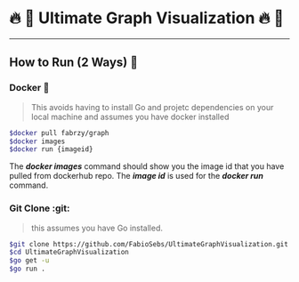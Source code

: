 # :fire: :dragon: Ultimate Graph Visualization :fire: :dragon:

---

## How to Run (2 Ways) :runner:

### Docker :whale2:

> This avoids having to install Go and projetc dependencies on your local machine and assumes you have docker installed

```bash
$docker pull fabrzy/graph
$docker images
$docker run {imageid}
```

The **_docker images_** command should show you the image id that you have pulled from dockerhub repo. The **_image id_** is used for the **_docker run_** command.

### Git Clone :git:

> this assumes you have Go installed.

```bash
$git clone https://github.com/FabioSebs/UltimateGraphVisualization.git
$cd UltimateGraphVisualization
$go get -u
$go run .
```
